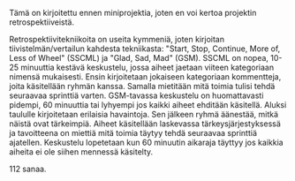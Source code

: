 Tämä on kirjoitettu ennen miniprojektia, joten en voi kertoa projektin retrospektiiveistä.

Retrospektiivitekniikoita on useita kymmeniä, joten kirjoitan tiivistelmän/vertailun kahdesta tekniikasta: "Start, Stop, Continue, More of, Less of Wheel" (SSCML) 
ja "Glad, Sad, Mad" (GSM). SSCML on nopea, 10-25 minuuttia kestävä keskustelu, jossa aiheet jaetaan viiteen kategoriaan nimensä mukaisesti. Ensin kirjoitetaan jokaiseen 
kategoriaan kommentteja, joita käsitellään ryhmän kanssa. Samalla mietitään mitä toimia tulisi tehdä seuraavaa sprinttiä varten. GSM-tavassa keskustelu on huomattavasti pidempi, 
60 minuuttia tai lyhyempi jos kaikki aiheet ehditään käsitellä. Aluksi taululle kirjoitetaan erilaisia havaintoja. Sen jälkeen ryhmä äänestää, mitkä näistä ovat tärkeimpiä. Aiheet
käsitellään laskevassa tärkeysjärjestyksessä ja tavoitteena on miettiä mitä toimia täytyy tehdä seuraavaa sprinttiä ajatellen. Keskustelu lopetetaan kun 60 minuutin aikaraja 
täyttyy jos kaikkia aiheita ei ole siihen mennessä käsitelty. 

112 sanaa. 
